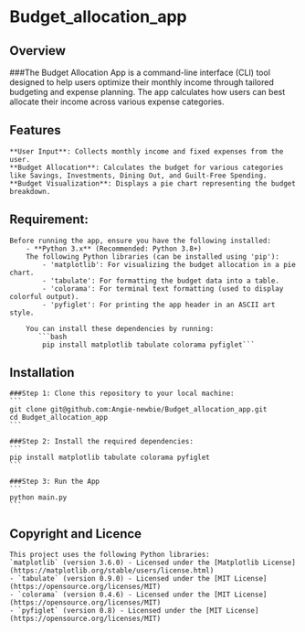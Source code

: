 # Budget_allocation_app

## Overview
 ###The Budget Allocation App is a command-line interface (CLI) tool designed to help users optimize their monthly income through tailored budgeting and expense planning. The app calculates how users can best allocate their income across various expense categories.


## Features
    **User Input**: Collects monthly income and fixed expenses from the user.
    **Budget Allocation**: Calculates the budget for various categories like Savings, Investments, Dining Out, and Guilt-Free Spending.
    **Budget Visualization**: Displays a pie chart representing the budget breakdown.

## Requirement:
    Before running the app, ensure you have the following installed:
        - **Python 3.x** (Recommended: Python 3.8+)
        The following Python libraries (can be installed using 'pip'):
            - 'matplotlib': For visualizing the budget allocation in a pie chart.
            - 'tabulate': For formatting the budget data into a table.
            - 'colorama': For terminal text formatting (used to display colorful output).
            - 'pyfiglet': For printing the app header in an ASCII art style.

        You can install these dependencies by running:
           ```bash
            pip install matplotlib tabulate colorama pyfiglet```


## Installation
    ###Step 1: Clone this repository to your local machine:
    ```
    git clone git@github.com:Angie-newbie/Budget_allocation_app.git
    cd Budget_allocation_app
    ```

    ###Step 2: Install the required dependencies:
    ```
    pip install matplotlib tabulate colorama pyfiglet
    ```

    ###Step 3: Run the App
    ```
    python main.py
    ```

## Copyright and Licence 
    This project uses the following Python libraries:
    `matplotlib` (version 3.6.0) - Licensed under the [Matplotlib License](https://matplotlib.org/stable/users/license.html)
    - `tabulate` (version 0.9.0) - Licensed under the [MIT License](https://opensource.org/licenses/MIT)
    - `colorama` (version 0.4.6) - Licensed under the [MIT License](https://opensource.org/licenses/MIT)
    - `pyfiglet` (version 0.8) - Licensed under the [MIT License](https://opensource.org/licenses/MIT)